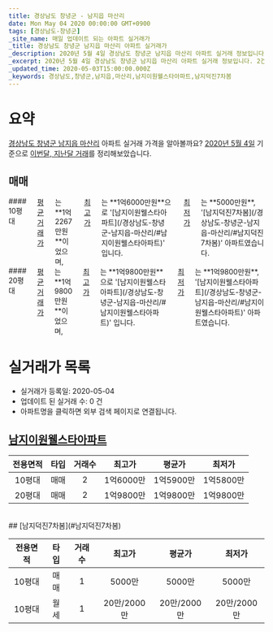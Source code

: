 ```yaml
---
title: 경상남도 창녕군 - 남지읍 마산리
date: Mon May 04 2020 00:00:00 GMT+0900
tags: [경상남도-창녕군]
_site_name: 매일 업데이트 되는 아파트 실거래가
_title: 경상남도 창녕군 남지읍 마산리 아파트 실거래가
_description: 2020년 5월 4일 경상남도 창녕군 남지읍 마산리 아파트 실거래 정보입니다. 2건 아파트 정보가 있습니다.
_excerpt: 2020년 5월 4일 경상남도 창녕군 남지읍 마산리 아파트 실거래 정보입니다. 2건 아파트 정보가 있습니다.
_updated_time: 2020-05-03T15:00:00.000Z
_keywords: 경상남도,창녕군,남지읍,마산리,남지이원웰스타아파트,남지덕진7차봄
---
```





# 요약
<ins>경상남도 창녕군 남지읍 마산리</ins> 아파트 실거래 가격을 알아볼까요? <ins>2020년 5월 4일</ins> 기준으로 <ins>이번달, 지난달 거래</ins>를 정리해보았습니다.

## 매매
<div class="container">
<div class="six columns" markdown="1">
#### 10평대
<ins>평균 거래가</ins>는 **1억2267만원**이었으며, <ins>최고가</ins>는 **1억6000만원**으로 '[남지이원웰스타아파트](/경상남도-창녕군-남지읍-마산리/#남지이원웰스타아파트)' 입니다. <ins>최저가</ins>는 **5000만원**, '[남지덕진7차봄](/경상남도-창녕군-남지읍-마산리/#남지덕진7차봄)' 아파트였습니다.
</div>
<div class="six columns" markdown="1">
#### 20평대
<ins>평균 거래가</ins>는 **1억9800만원**이었으며, <ins>최고가</ins>는 **1억9800만원**으로 '[남지이원웰스타아파트](/경상남도-창녕군-남지읍-마산리/#남지이원웰스타아파트)' 입니다. <ins>최저가</ins>는 **1억9800만원**, '[남지이원웰스타아파트](/경상남도-창녕군-남지읍-마산리/#남지이원웰스타아파트)' 아파트였습니다.
</div>
</div>



# 실거래가 목록
- 실거래가 등록일: 2020-05-04
- 업데이트 된 실거래 수: 0 건
- 아파트명을 클릭하면 외부 검색 페이지로 연결됩니다.

## [남지이원웰스타아파트](#남지이원웰스타아파트)

|전용면적|타입|거래수|최고가|평균가|최저가|
|:---:|:---:|:---:|:---:|:---:|:---:|
|10평대|<span class="deal-type-1">매매</span>|2|1억6000만|1억5900만|1억5800만|
|20평대|<span class="deal-type-1">매매</span>|2|1억9800만|1억9800만|1억9800만|

<br/>
## [남지덕진7차봄](#남지덕진7차봄)

|전용면적|타입|거래수|최고가|평균가|최저가|
|:---:|:---:|:---:|:---:|:---:|:---:|
|10평대|<span class="deal-type-1">매매</span>|1|5000만|5000만|5000만|
|10평대|<span class="deal-type-3">월세</span>|1|20만/2000만|20만/2000만|20만/2000만|

<br/>



